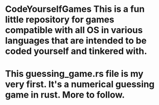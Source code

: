 # CodeYourselfGames This is a fun little repository for games compatible with all OS in various languages that are intended to be coded yourself and tinkered with. 
# This guessing_game.rs file is my very first. It's a numerical guessing game in rust. More to follow.
